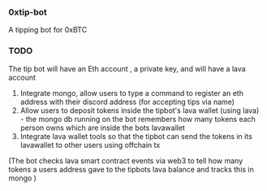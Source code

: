 ### 0xtip-bot
A tipping bot for 0xBTC


### TODO
The tip bot will have an Eth account , a private key, and will have a lava account


1. Integrate mongo, allow users to type a command to register an eth address with their discord address  (for accepting tips via name)
2. Allow users to deposit tokens inside the tipbot's lava wallet (using lava) - the mongo db running on the bot remembers how many tokens each person owns which are inside the bots lavawallet  
3. Integrate lava wallet tools so that the tipbot can send the tokens in its lavawallet to other users using offchain tx

(The bot checks lava smart contract events via web3 to tell how many tokens a users address gave to the tipbots lava balance and tracks this in mongo )
